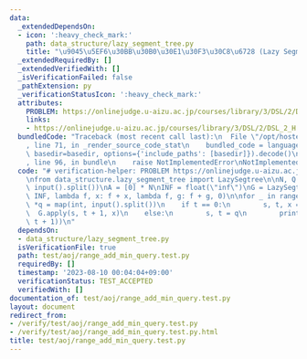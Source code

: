 ```yaml
---
data:
  _extendedDependsOn:
  - icon: ':heavy_check_mark:'
    path: data_structure/lazy_segment_tree.py
    title: "\u9045\u5EF6\u30BB\u30B0\u30E1\u30F3\u30C8\u6728 (Lazy Segment Tree)"
  _extendedRequiredBy: []
  _extendedVerifiedWith: []
  _isVerificationFailed: false
  _pathExtension: py
  _verificationStatusIcon: ':heavy_check_mark:'
  attributes:
    PROBLEM: https://onlinejudge.u-aizu.ac.jp/courses/library/3/DSL/2/DSL_2_H
    links:
    - https://onlinejudge.u-aizu.ac.jp/courses/library/3/DSL/2/DSL_2_H
  bundledCode: "Traceback (most recent call last):\n  File \"/opt/hostedtoolcache/PyPy/3.7.13/x64/site-packages/onlinejudge_verify/documentation/build.py\"\
    , line 71, in _render_source_code_stat\n    bundled_code = language.bundle(stat.path,\
    \ basedir=basedir, options={'include_paths': [basedir]}).decode()\n  File \"/opt/hostedtoolcache/PyPy/3.7.13/x64/site-packages/onlinejudge_verify/languages/python.py\"\
    , line 96, in bundle\n    raise NotImplementedError\nNotImplementedError\n"
  code: "# verification-helper: PROBLEM https://onlinejudge.u-aizu.ac.jp/courses/library/3/DSL/2/DSL_2_H\n\
    \nfrom data_structure.lazy_segment_tree import LazySegtree\n\nN, Q = map(int,\
    \ input().split())\nA = [0] * N\nINF = float(\"inf\")\nG = LazySegtree(A, min,\
    \ INF, lambda f, x: f + x, lambda f, g: f + g, 0)\n\nfor _ in range(Q):\n    t,\
    \ *q = map(int, input().split())\n    if t == 0:\n        s, t, x = q\n      \
    \  G.apply(s, t + 1, x)\n    else:\n        s, t = q\n        print(G.prod(s,\
    \ t + 1))\n"
  dependsOn:
  - data_structure/lazy_segment_tree.py
  isVerificationFile: true
  path: test/aoj/range_add_min_query.test.py
  requiredBy: []
  timestamp: '2023-08-10 00:04:04+09:00'
  verificationStatus: TEST_ACCEPTED
  verifiedWith: []
documentation_of: test/aoj/range_add_min_query.test.py
layout: document
redirect_from:
- /verify/test/aoj/range_add_min_query.test.py
- /verify/test/aoj/range_add_min_query.test.py.html
title: test/aoj/range_add_min_query.test.py
---
```

